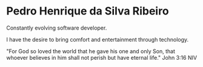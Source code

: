 # Pedro Henrique da Silva Ribeiro

Constantly evolving software developer.

I have the desire to bring comfort and entertainment through technology.

"For God so loved the world that he gave his one and only Son, that whoever believes in him shall not perish but have eternal life." John 3:16 NIV

<!--
**KiritoKunKun/kiritokunkun** is a ✨ _special_ ✨ repository because its `README.md` (this file) appears on your GitHub profile.

Here are some ideas to get you started:

- 🔭 I’m currently working on ...
- 🌱 I’m currently learning ...
- 👯 I’m looking to collaborate on ...
- 🤔 I’m looking for help with ...
- 💬 Ask me about ...
- 📫 How to reach me: ...
- 😄 Pronouns: ...
- ⚡ Fun fact: ...
-->
